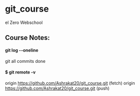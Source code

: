 # git_course
el Zero Webschool
## Course Notes:
#### git log --oneline
git all commits done
#### $ git remote -v
origin  https://github.com/Ashrakat20/git_course.git (fetch)
origin  https://github.com/Ashrakat20/git_course.git (push)
